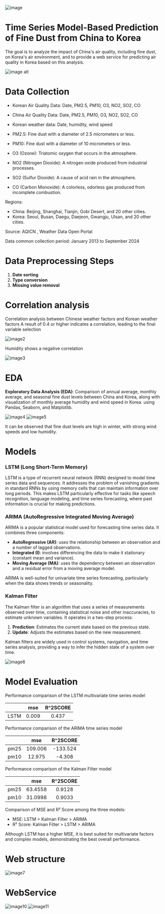 ![image](https://github.com/LEEJAEYONG-97/portfolio/blob/341803756a1e4620a4ff964c1f0b7a25d9f3b212/app/static/assets/img/main2.png)

# Time Series Model-Based Prediction of Fine Dust from China to Korea
The goal is to analyze the impact of China's air quality, including fine dust, on Korea's air environment, and to provide a web service for predicting air quality in Korea based on this analysis.

![image alt](https://github.com/LEEJAEYONG-97/portfolio/blob/341803756a1e4620a4ff964c1f0b7a25d9f3b212/app/static/assets/img/main.png)

# Data Collection

* Korean Air Quality Data: Date, PM2.5, PM10, O3, NO2, SO2, CO
* China Air Quality Data: Date, PM2.5, PM10, O3, NO2, SO2, CO
* Korean weather data: Date, humidity, wind speed


* PM2.5: Fine dust with a diameter of 2.5 micrometers or less.
* PM10: Fine dust with a diameter of 10 micrometers or less.
* O3 (Ozone): Triatomic oxygen that occurs in the atmosphere.
* NO2 (Nitrogen Dioxide): A nitrogen oxide produced from industrial processes.
* SO2 (Sulfur Dioxide): A cause of acid rain in the atmosphere.
* CO (Carbon Monoxide): A colorless, odorless gas produced from incomplete combustion.

Regions:

* China: Beijing, Shanghai, Tianjin, Gobi Desert, and 20 other cities.
* Korea: Seoul, Busan, Daegu, Daejeon, Gwangju, Ulsan, and 20 other cities.

Source: AQICN , Weather Data Open Portal

Data common collection period: January 2013 to September 2024

# Data Preprocessing Steps

1. **Date sorting**
2. **Type conversion**
3. **Missing value removal**

# Correlation analysis

Correlation analysis between Chinese weather factors and Korean weather factors
A result of 0.4 or higher indicates a correlation, leading to the final variable selection


![image2](https://github.com/LEEJAEYONG-97/portfolio/blob/341803756a1e4620a4ff964c1f0b7a25d9f3b212/app/static/assets/img/heatmap2.png)


Humidity shows a negative correlation



![image3](https://github.com/LEEJAEYONG-97/portfolio/blob/341803756a1e4620a4ff964c1f0b7a25d9f3b212/app/static/assets/img/heatmap.png)


# EDA
**Exploratory Data Analysis (EDA)**: Comparison of annual average, monthly average, and seasonal fine dust levels between China and Korea, along with visualization of monthly average humidity and wind speed in Korea. using Pandas, Seaborn, and Matplotlib.

![image4](https://github.com/LEEJAEYONG-97/portfolio/blob/341803756a1e4620a4ff964c1f0b7a25d9f3b212/app/static/assets/img/eda.png)
![image5](https://github.com/LEEJAEYONG-97/portfolio/blob/341803756a1e4620a4ff964c1f0b7a25d9f3b212/app/static/assets/img/eda2.png)


It can be observed that fine dust levels are high in winter, with strong wind speeds and low humidity.

# Models

### LSTM (Long Short-Term Memory)
LSTM is a type of recurrent neural network (RNN) designed to model time series data and sequences. It addresses the problem of vanishing gradients in standard RNNs by using memory cells that can maintain information over long periods. This makes LSTM particularly effective for tasks like speech recognition, language modeling, and time series forecasting, where past information is crucial for making predictions.

### ARIMA (AutoRegressive Integrated Moving Average)
ARIMA is a popular statistical model used for forecasting time series data. It combines three components: 
- **AutoRegressive (AR)**: uses the relationship between an observation and a number of lagged observations.
- **Integrated (I)**: involves differencing the data to make it stationary (constant mean and variance).
- **Moving Average (MA)**: uses the dependency between an observation and a residual error from a moving average model.

ARIMA is well-suited for univariate time series forecasting, particularly when the data shows trends or seasonality.

### Kalman Filter
The Kalman filter is an algorithm that uses a series of measurements observed over time, containing statistical noise and other inaccuracies, to estimate unknown variables. It operates in a two-step process: 
1. **Prediction**: Estimates the current state based on the previous state.
2. **Update**: Adjusts the estimates based on the new measurement.

Kalman filters are widely used in control systems, navigation, and time series analysis, providing a way to infer the hidden state of a system over time.

![image6](https://github.com/LEEJAEYONG-97/portfolio/blob/8168128b106a7c676d7b7f06dd6ac93d990732a8/app/static/assets/img/predict.png)

# Model Evaluation
Performance comparison of the LSTM multivariate time series model

||mse|R^2SCORE|
|:---:|:---:|:---:|
|LSTM|0.009|0.437|

Performance comparison of the ARIMA time series model

||mse|R^2SCORE|
|:---:|:---:|:---:|
|pm25|109.006|-133.524|
|pm10|12.975|-4.308|

Performance comparison of the Kalman Filter model

||mse|R^2SCORE|
|:---:|:---:|:---:|
|pm25|63.4558|0.9128|
|pm10|31.0998|0.9033|


Comparison of MSE and R² Score among the three models:

- MSE: LSTM > Kalman Filter > ARIMA  
- R² Score: Kalman Filter > LSTM > ARIMA  

Although LSTM has a higher MSE, it is best suited for multivariate factors and complex models, demonstrating the best overall performance.


# Web structure

![image7](https://github.com/LEEJAEYONG-97/portfolio/blob/d1cd4231fc5d8e9fc7edc10bd7ab1b8659a3d6e2/app/static/assets/img/web.png)

# WebService
![image10](https://github.com/LEEJAEYONG-97/portfolio/blob/d1cd4231fc5d8e9fc7edc10bd7ab1b8659a3d6e2/app/static/assets/img/web2.png)
![image11](https://github.com/LEEJAEYONG-97/portfolio/blob/d1cd4231fc5d8e9fc7edc10bd7ab1b8659a3d6e2/app/static/assets/img/web3.png)

